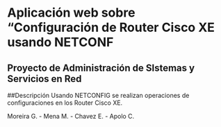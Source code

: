 # Aplicación web sobre “Configuración de Router Cisco XE usando NETCONF
## Proyecto de Administración de SIstemas y Servicios en Red
##Descripción
Usando NETCONFIG se realizan operaciones de configuraciones en los
Router Cisco XE.

Moreira G. - Mena M. - Chavez E. - Apolo C.
